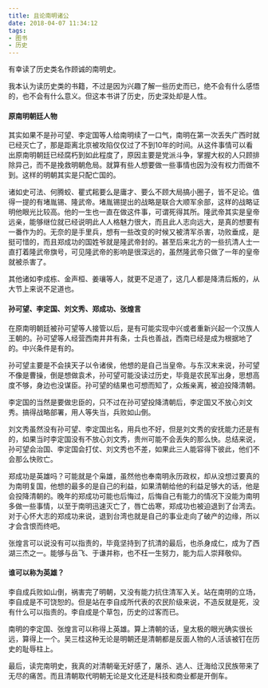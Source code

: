 ```yaml
---
title: 且论南明诸公
date: 2018-04-07 11:34:12
tags:
- 图书
- 历史
---
```


有幸读了历史类名作顾诚的南明史。

我本认为读历史类的书籍，不过是因为兴趣了解一些历史而已，绝不会有什么感悟的，也不会有什么意义。但这本书讲了历史，历史深处却是人性。

#### 原南明朝廷人物

其实如果不是孙可望、李定国等人给南明续了一口气，南明在第一次丢失广西时就已经灭亡了，那是距离北京被攻陷仅仅过了不到10年的时间。从这件事情可以看出原南明朝廷已经腐朽到如此程度了，原因主要是党派斗争，掌握大权的人只顾排除异己，而不是挽救明朝危局。就算有些人想要做一些事情也因为没有权力而做不到。这样的明朝其实是只配亡国的。

诸如史可法、何腾蛟、瞿式耜要么是庸才、要么不顾大局搞小圈子，皆不足论。值得一提的有堵胤锡、隆武帝。堵胤锡提出的战略是联合大顺军余部，这样的战略证明他眼光比较高。他的一生也一直在做这件事，可谓死得其所。隆武帝其实是皇帝远亲，能够继位就已经说明此人人格魅力很大，而且此人志向远大，是真的想要有一番作为的。无奈的是手里兵，想有一些改变的时候又被清军杀害，功败垂成，是挺可惜的，而且郑成功的国姓爷就是隆武帝封的。甚至后来北方的一些抗清人士一直打着隆武帝旗号，可见隆武帝的影响是很深远的，虽然隆武帝只做了一年的皇帝就被杀害了。

其他诸如李成栋、金声桓、姜瓖等人，就更不足道了，这几人都是降清后叛的，从大节上来说不足道也。

#### 孙可望、李定国、刘文秀、郑成功、张煌言

在原南明朝廷被孙可望等人接管以后，是有可能实现中兴或者重新兴起一个汉族人王朝的。孙可望等人经营西南井井有条，士兵也善战，西南已经是成为根据地了的。中兴条件是有的。

孙可望主要是不会挟天子以令诸侯，他想的是自己当皇帝。与东汉末来说，孙可望不像是曹操，倒是想做袁术，孙可望可能没读过历史，毕竟是农民军出身，思想高度不够，身边也没谋臣。孙可望的结果也可想而知了，众叛亲离，被迫投降清朝。

李定国的当然是要做忠臣的，只不过在孙可望投降清朝后，李定国又不放心刘文秀。搞得战略部署，用人等失当，兵败如山倒。

刘文秀虽然没有孙可望、李定国出名，用兵也不好，但是刘文秀的安抚能力还是有的，如果当时李定国没有不放心刘文秀，贵州可能不会丢失的那么快。总结来说，孙可望会治国、李定国会打仗、刘文秀也不差，如果此三人能容得下彼此，他们不会那么快败亡。

郑成功是英雄吗？可能就是个枭雄，虽然他也奉南明永历政权，却从没想过要真的为南明复国，他想的最多的是自己的利益，如果清朝给他的利益足够大的话，他是会投降清朝的。晚年的郑成功可能也后悔过，后悔自己有能力的情况下没能为南明多做一些事情，以至于南明迅速灭亡了，唇亡齿寒，郑成功也被迫退到了台湾去。对于心怀大志的郑成功来说，退到台湾也就是自己的事业走向了破产的边缘，所以才会含恨而终吧。

张煌言可以说没有可以指责的，毕竟坚持到了抗清的最后，也杀身成仁，成为了西湖三杰之一。能够与岳飞、于谦并称，也不枉一生努力，能为后人崇拜敬仰。

#### 谁可以称为英雄？

李自成兵败如山倒，祸害完了明朝，又没有能力抗住清军入关。站在南明的立场，李自成是不可饶恕的。但是站在李自成所代表的农民阶级来说，不造反就是死，没有什么可以指责的。李自成是个草包，历史的过客而已。

南明的李定国、张煌言可以称得上英雄。算上清朝的话，皇太极的眼光确实很长远，算得上一个。吴三桂这种无论是明朝还是清朝都是反面人物的人活该被钉在历史的耻辱柱上。

最后，读完南明史，我真的对清朝毫无好感了，屠杀、逃人、迁海给汉民族带来了无尽的痛苦。而且清朝取代明朝无论是文化还是科技和商业都是开倒车。
